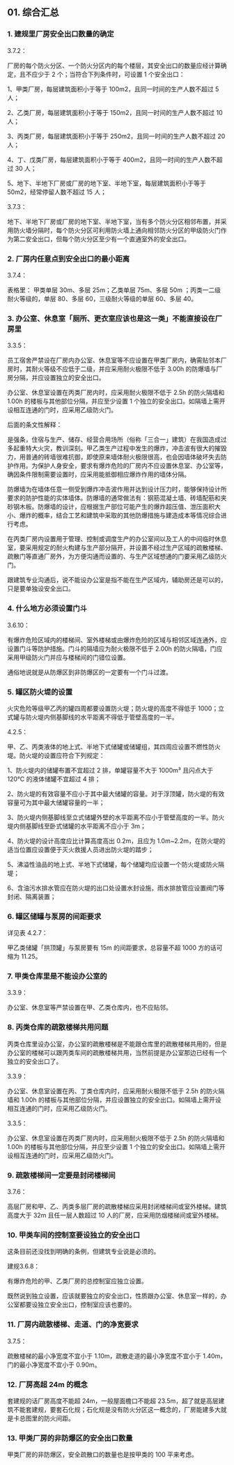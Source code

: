 ## 01. 综合汇总

### 1. 建规里厂房安全出口数量的确定

3.7.2：

厂房的每个防火分区、一个防火分区内的每个楼层，其安全出口的数量应经计算确定，且不应少于 2 个；当符合下列条件时，可设置 1 个安全出口： 

1、甲类厂房，每层建筑面积小于等于 100m2，且同一时间的生产人数不超过 5 人； 

2、乙类厂房，每层建筑面积小于等于 150m2，且同一时间的生产人数不超过 10 人；

3、丙类厂房，每层建筑面积小于等于 250m2，且同一时间的生产人数不超过 20 人；

4、丁、戊类厂房，每层建筑面积小于等于 400m2，且同一时间的生产人数不超过 30 人；

5、地下、半地下厂房或厂房的地下室、半地下室，每层建筑面积小于等于 50m2，经常停留人数不超过 15 人；

3.7.3：

地下、半地下厂房或厂房的地下室、半地下室，当有多个防火分区相邻布置，并采用防火墙分隔时，每个防火分区可利用防火墙上通向相邻防火分区的甲级防火门作为第二安全出口，但每个防火分区至少有一个直通室外的安全出口。

### 2. 厂房内任意点到安全出口的最小距离

3.7.4：

表格里： 甲类单层 30m、多层 25m；乙类单层 75m、多层 50m ；丙类一二级耐火等级的，单层 80、多层 60，三级耐火等级的单层 60、多层 40。

### 3. 办公室、休息室「厕所、更衣室应该也是这一类」不能直接设在厂房里

3.3.5：

员工宿舍严禁设在厂房内办公室、休息室等不应设置在甲类厂房内，确需贴邻本厂房时，其耐火等级不应低于二级，并应采用耐火极限不低于 3.00h 的防爆墙与厂房分隔，并应设置独立的安全出口。

办公室、休息室设置在丙类厂房内时，应采用耐火极限不低于 2.5h 的防火隔墙和 1.00h 的楼板与其他部位分隔，并应至少设置 1 个独立的安全出口。如隔墙上需开设相互连通的门时，应采用乙级防火门。

后面的条文性解释：

是强条，住宿与生产、储存、经营合用场所（俗称「三合一」建筑）在我国造成过多起重特大火灾，教训深刻。甲乙类生产过程中发生的爆炸，冲击波有很大的摧毁力，用普通的砖墙很难抗御，即使原来墙体耐火极限很高，也会因墙体破坏失去防护作用。为保护人身安全，要求有爆炸危险的厂房内不应设置休息室、办公室等，确因条件限制需要设置时，应采用能抵御相应爆炸作用的墙体分隔。

防爆墙为在墙体任意一侧受到爆炸冲击波作用并达到设计压力时，能够保持设计所要求的防护性能的实体墙体。防爆墙的通常做法有：钢筋混凝土墙、砖墙配筋和夹砂钢木板。防爆墙的设计，应根据生产部位可能产生的爆炸超压值、泄压面积大小、爆炸的概率，结合工艺和建筑中采取的其他防爆措施与建造成本等情况综合进行考虑。

在丙类厂房内设置用于管理、控制或调度生产的办公室间以及工人的中间临时休息室，要采用规定的耐火构建与生产部分隔开，并设置不经过生产区域的疏散楼梯、疏散门等直通厂房外，为方便沟通而设置的、与生产区域想通的门要采用乙级防火门。

跟建筑专业沟通后，说不能设办公室是指不能在生产区域内，辅助房还是可以的，只是要单独设安全出口。

### 4. 什么地方必须设置门斗

3.6.10：

有爆炸危险区域内的楼梯间、室外楼梯或由爆炸危险的区域与相邻区域连通外，应设置门斗等防护措施。门斗的隔墙应为耐火极限不低于 2.00h 的防火隔墙，门应采用甲级防火门并应与楼梯间的门错位设置。

通俗地说就是从防爆区到非防爆区的一定要有一个门斗过渡。

### 5. 罐区防火堤的设置

火灾危险等级甲乙丙的罐四周都要设置防火堤；防火堤的高度不得低于 1000；立式罐与防火堤内侧基脚线的水平距离不得低于管壁高度的一半。

4.2.5：

甲、乙、丙类液体的地上式、半地下式储罐或储罐组，其四周应设置不燃性防火堤。防火堤的设置应符合下列规定：

1、防火堤内的储罐布置不宜超过 2 排，单罐容量不大于 1000m³ 且闪点大于 120℃ 的液体储罐不宜超过 4 排；

2、防火堤的有效容量不应小于其中最大储罐的容量。对于浮顶罐，防火堤的有效容量可为其中最大储罐容量的一半；

3、防火堤内侧基脚线至立式储罐外壁的水平距离不应小于管壁高度的一半。防火堤内侧基脚线至卧式储罐的水平距离不应小于 3m；

4、防火堤的设计高度应比计算高度高出 0.2m，且应为 1.0m~2.2m，在防火堤的适当位置应设置便于灭火救援人员进出防火堤的踏步；

5、沸溢性油品的地上式、半地下式储罐，每个储罐均应设置一个防火堤或防火隔堤；

6、含油污水排水管应在防火堤的出口处设置水封设施，雨水排放管应设置阀门等封闭、隔离装置；

### 6. 罐区储罐与泵房的间距要求

详见表 4.2.7：

甲乙类储罐「拱顶罐」与泵房要有 15m 的间距要求，总容量不超 1000 方的话可缩为 11.25。

### 7. 甲类仓库里是不能设办公室的

3.3.9：

办公室、休息室等严禁设置在甲、乙类仓库内，也不应贴邻。

### 8. 丙类仓库的疏散楼梯共用问题

丙类仓库里设办公室，办公室的疏散楼梯是不能跟仓库里的疏散楼梯共用的，但是办公室的楼梯可以跟丙类车间的疏散楼梯共用，当然前提是办公室那边已经有一个独立的安全出口了。

3.3.9：

办公室、休息室设置在丙、丁类仓库内时，应采用耐火极限不低于 2.5h 的防火隔墙和 1.00h 的楼板与其他部位分隔，并应设置独立的安全出口。如隔墙上需开设相互连通的门时，应采用乙级防火门。

3.3.5：

办公室、休息室设置在丙类厂房内时，应采用耐火极限不低于 2.5h 的防火隔墙和 1.00h 的楼板与其他部位分隔，并应至少设置 1 个独立的安全出口。如隔墙上需开设相互连通的门时，应采用乙级防火门。

### 9. 疏散楼梯间一定要是封闭楼梯间

3.7.6：

高层厂房和甲、乙、丙类多层厂房的疏散楼梯应采用封闭楼梯间或室外楼梯。建筑高度大于 32m 且任一层人数超过 10 人的厂房，应采用防烟楼梯间或室外楼梯。

### 10. 甲类车间的控制室要设独立的安全出口

这条目前还没找到明确的条例，但建筑专业说是必须的。

建规3.6.8：

有爆炸危险的甲、乙类厂房的总控制室应独立设置。

既然说到独立设置，应该就要独立的安全出口，性质跟办公室、休息室一样的，办公室都要设独立安全出口，控制室应该也要的。

### 11. 厂房内疏散楼梯、走道、门的净宽要求

3.7.5：

疏散楼梯的最小净宽度不宜小于 1.10m，疏散走道的最小净宽度不宜小于 1.40m，门的最小净宽度不宜小于 0.90m。

### 12. 厂房高超 24m 的概念

套建规的话厂房高度不能超 24m，一般屋面檐口不能超 23.5m，超了就是高层建筑不能套建规，要套石化规；石化规是没有防火分区这一概念的，厂房能建多大就是卡总图里的防火间距。

### 13. 甲类厂房的非防爆区的安全出口数量

甲类厂房的非防爆区，安全疏散口的数量也是按甲类的 100 平来考虑。






